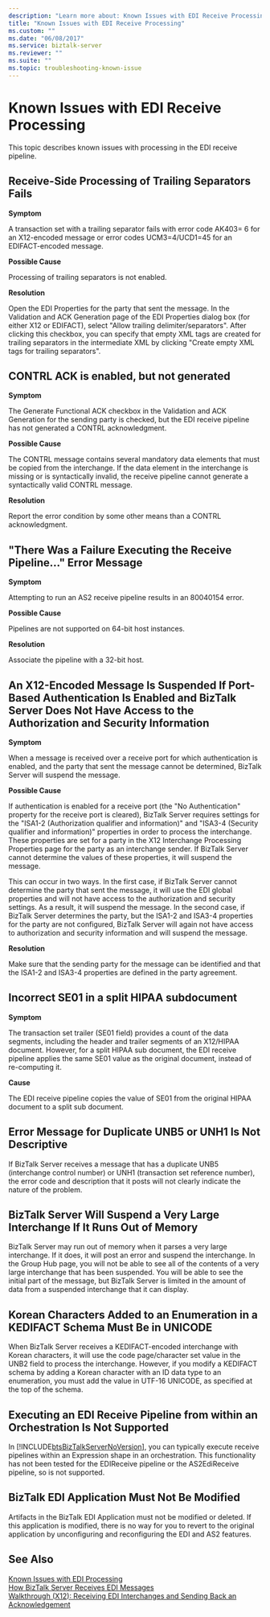 ```yaml
---
description: "Learn more about: Known Issues with EDI Receive Processing"
title: "Known Issues with EDI Receive Processing"
ms.custom: ""
ms.date: "06/08/2017"
ms.service: biztalk-server
ms.reviewer: ""
ms.suite: ""
ms.topic: troubleshooting-known-issue
---
```

# Known Issues with EDI Receive Processing
This topic describes known issues with processing in the EDI receive pipeline.  
  
## Receive-Side Processing of Trailing Separators Fails  
 **Symptom**  
  
 A transaction set with a trailing separator fails with error code AK403= 6 for an X12-encoded message or error codes UCM3=4/UCD1=45 for an EDIFACT-encoded message.  
  
 **Possible Cause**  
  
 Processing of trailing separators is not enabled.  
  
 **Resolution**  
  
 Open the EDI Properties for the party that sent the message. In the Validation and ACK Generation page of the EDI Properties dialog box (for either X12 or EDIFACT), select "Allow trailing delimiter/separators". After clicking this checkbox, you can specify that empty XML tags are created for trailing separators in the intermediate XML by clicking "Create empty XML tags for trailing separators".  
  
## CONTRL ACK is enabled, but not generated  
 **Symptom**  
  
 The Generate Functional ACK checkbox in the Validation and ACK Generation for the sending party is checked, but the EDI receive pipeline has not generated a CONTRL acknowledgment.  
  
 **Possible Cause**  
  
 The CONTRL message contains several mandatory data elements that must be copied from the interchange. If the data element in the interchange is missing or is syntactically invalid, the receive pipeline cannot generate a syntactically valid CONTRL message.  
  
 **Resolution**  
  
 Report the error condition by some other means than a CONTRL acknowledgment.  
  
## "There Was a Failure Executing the Receive Pipeline…" Error Message  
 **Symptom**  
  
 Attempting to run an AS2 receive pipeline results in an 80040154 error.  
  
 **Possible Cause**  
  
 Pipelines are not supported on 64-bit host instances.  
  
 **Resolution**  
  
 Associate the pipeline with a 32-bit host.  
  
## An X12-Encoded Message Is Suspended If Port-Based Authentication Is Enabled and BizTalk Server Does Not Have Access to the Authorization and Security Information  
 **Symptom**  
  
 When a message is received over a receive port for which authentication is enabled, and the party that sent the message cannot be determined, BizTalk Server will suspend the message.  
  
 **Possible Cause**  
  
 If authentication is enabled for a receive port (the "No Authentication" property for the receive port is cleared), BizTalk Server requires settings for the "ISA1-2 (Authorization qualifier and information)" and "ISA3-4 (Security qualifier and information)" properties in order to process the interchange. These properties are set for a party in the X12 Interchange Processing Properties page for the party as an interchange sender. If BizTalk Server cannot determine the values of these properties, it will suspend the message.  
  
 This can occur in two ways. In the first case, if BizTalk Server cannot determine the party that sent the message, it will use the EDI global properties and will not have access to the authorization and security settings. As a result, it will suspend the message. In the second case, if BizTalk Server determines the party, but the ISA1-2 and ISA3-4 properties for the party are not configured, BizTalk Server will again not have access to authorization and security information and will suspend the message.  
  
 **Resolution**  
  
 Make sure that the sending party for the message can be identified and that the ISA1-2 and ISA3-4 properties are defined in the party agreement.  
  
## Incorrect SE01 in a split HIPAA subdocument  
 **Symptom**  
  
 The transaction set trailer (SE01 field) provides a count of the data segments, including the header and trailer segments of an X12/HIPAA document. However, for a split HIPAA sub document, the EDI receive pipeline applies the same SE01 value as the original document, instead of re-computing it.  
  
 **Cause**  
  
 The EDI receive pipeline copies the value of SE01 from the original HIPAA document to a split sub document.  
  
## Error Message for Duplicate UNB5 or UNH1 Is Not Descriptive  
 If BizTalk Server receives a message that has a duplicate UNB5 (interchange control number) or UNH1 (transaction set reference number), the error code and description that it posts will not clearly indicate the nature of the problem.  
  
## BizTalk Server Will Suspend a Very Large Interchange If It Runs Out of Memory  
 BizTalk Server may run out of memory when it parses a very large interchange. If it does, it will post an error and suspend the interchange. In the Group Hub page, you will not be able to see all of the contents of a very large interchange that has been suspended. You will be able to see the initial part of the message, but BizTalk Server is limited in the amount of data from a suspended interchange that it can display.  
  
## Korean Characters Added to an Enumeration in a KEDIFACT Schema Must Be in UNICODE  
 When BizTalk Server receives a KEDIFACT-encoded interchange with Korean characters, it will use the code page/character set value in the UNB2 field to process the interchange. However, if you modify a KEDIFACT schema by adding a Korean character with an ID data type to an enumeration, you must add the value in UTF-16 UNICODE, as specified at the top of the schema.  
  
## Executing an EDI Receive Pipeline from within an Orchestration Is Not Supported  
 In [!INCLUDE[btsBizTalkServerNoVersion](../includes/btsbiztalkservernoversion-md.md)], you can typically execute receive pipelines within an Expression shape in an orchestration. This functionality has not been tested for the EDIReceive pipeline or the AS2EdiReceive pipeline, so is not supported.  
  
## BizTalk EDI Application Must Not Be Modified  
 Artifacts in the BizTalk EDI Application must not be modified or deleted. If this application is modified, there is no way for you to revert to the original application by unconfiguring and reconfiguring the EDI and AS2 features.  
  
## See Also  
 [Known Issues with EDI Processing](../core/known-issues-with-edi-processing.md)   
 [How BizTalk Server Receives EDI Messages](../core/how-biztalk-server-receives-edi-messages.md)   
 [Walkthrough (X12): Receiving EDI Interchanges and Sending Back an Acknowledgement](../core/walkthrough-x12--receive-edi-interchanges-and-send-back-an-acknowledgement.md)
